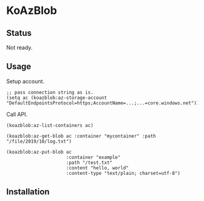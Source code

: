 # KoAzBlob

## Status

Not ready.

## Usage

Setup account.

```
;; pass connection string as is.
(setq ac (koazblob:az-storage-account "DefaultEndpointsProtocol=https;AccountName=...;...=core.windows.net"))
```

Call API.

```
(koazblob:az-list-containers ac)
```

```
(koazblob:az-get-blob ac :container "mycontainer" :path "/file/2019/10/log.txt")
```

```
(koazblob:az-put-blob ac
                      :container "example"
                      :path "/test.txt"
                      :content "hello, world"
                      :content-type "text/plain; charset=utf-8")
```

## Installation
